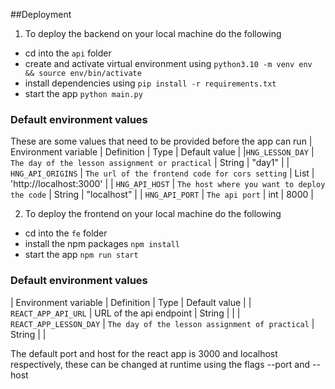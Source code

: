 ##Deployment
1. To deploy the backend on your local machine do the following
  - cd into the `api` folder
  - create and activate virtual environment using `python3.10 -m venv env && source env/bin/activate`
  - install dependencies using `pip install -r requirements.txt`
  - start the app `python main.py`

  ### Default environment values
  These are some values that need to be provided before the app can run
  | Environment variable   | Definition                                      | Type   | Default value |
  |`HNG_LESSON_DAY`        | `The day of the lesson assignment or practical` | String | "day1"        |
  | `HNG_API_ORIGINS`      | `The url of the frontend code for cors setting` | List   | 'http://localhost:3000' |
  | `HNG_API_HOST` | `The host where you want to deploy the code`  | String | "localhost" |
  | `HNG_API_PORT` | `The api port`         | int | 8000 |

2. To deploy the frontend on your local machine do the following
  - cd into the `fe` folder
  - install the npm packages `npm install`
  - start the app `npm run start`

  ### Default environment values
  | Environment variable | Definition                           | Type | Default value |
  | `REACT_APP_API_URL` | URL of the api endpoint | String | <no-defaults> |
  | `REACT_APP_LESSON_DAY` | `The day of the lesson assignment of practical` | String | <no-defaults> |
  
  The default port and host for the react app is 3000 and localhost respectively, these can be changed at runtime using the flags --port <port> and --host <host>

